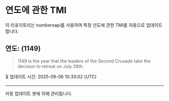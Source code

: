 
# 연도에 관한 TMI

이 리포지토리는 numbersapi를 사용하여 특정 년도에 관한 TMI를 자동으로 업데이트합니다.

## 연도: (1149)
> 1149 is the year that the leaders of the Second Crusade take the decision to retreat on July 28th.

⏳ 업데이트 시간: 2025-09-06 10:33:02 (UTC)

---
자동 업데이트 봇에 의해 관리됩니다.
